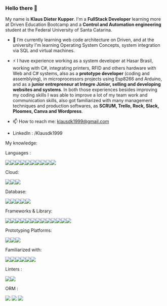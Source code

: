 ### Hello there 👋

My name is **Klaus Dieter Kupper**. I'm a **FullStack Developer** learning more at Driven Education Bootcamp and a **Control and Automation engineering** student at the Federal University of Santa Catarina.

- 🌱 I’m currently learning web code architecture on Driven, and at the university I'm learning Operating System Concepts, system integration via SQL and virtual machines.
- ⚡ I have experience working as a system developer at Hasar Brasil, working with C#, integrating printers, RFID and others hardware with Web and C# systems, also as a **prototype developer** (coding and assemblying), in microprocessors projects using Esp8266 and Arduino, and as a **junior entrepreneur at Integre Júnior, selling and developing websites and systems**. In both those experiences besides improving my coding skills I was able to improve a lot of my team work and communication skills, also got familiarized with many management techniques and production softwares, as **SCRUM, Trello, Rock, Slack, Ploomes, Canva and Wordpress**.

- 📫 How to reach me: klausdk1999@gmail.com 
- LinkedIn : /Klausdk1999

My knowledge:

Languages :

<img src="https://img.shields.io/badge/C-00599C?style=for-the-badge&logo=c&logoColor=white" /><img src="https://img.shields.io/badge/C%23-239120?style=for-the-badge&logo=c-sharp&logoColor=white" /><img src="https://img.shields.io/badge/C%2B%2B-00599C?style=for-the-badge&logo=c%2B%2B&logoColor=white" /><img src="https://img.shields.io/badge/CSS3-1572B6?style=for-the-badge&logo=css3&logoColor=white" /><img src="https://img.shields.io/badge/HTML5-E34F26?style=for-the-badge&logo=html5&logoColor=white"/><img src="https://img.shields.io/badge/JavaScript-323330?style=for-the-badge&logo=javascript&logoColor=F7DF1E" /><img src="https://img.shields.io/badge/json-5E5C5C?style=for-the-badge&logo=json&logoColor=white"/><img src="https://img.shields.io/badge/PHP-777BB4?style=for-the-badge&logo=php&logoColor=white" /><img src="https://img.shields.io/badge/Python-FFD43B?style=for-the-badge&logo=python&logoColor=blue" /><img src="https://img.shields.io/badge/TypeScript-007ACC?style=for-the-badge&logo=typescript&logoColor=white" />

Cloud:

<img src="https://img.shields.io/badge/Amazon_AWS-FF9900?style=for-the-badge&logo=amazonaws&logoColor=white" /><img src="https://img.shields.io/badge/Vercel-000000?style=for-the-badge&logo=vercel&logoColor=white" /><img src="https://img.shields.io/badge/Heroku-430098?style=for-the-badge&logo=heroku&logoColor=white"/>

Database:

<img src="https://img.shields.io/badge/SQLite-07405E?style=for-the-badge&logo=sqlite&logoColor=white"/><img src="https://img.shields.io/badge/PostgreSQL-316192?style=for-the-badge&logo=postgresql&logoColor=white" /><img src="https://img.shields.io/badge/MySQL-005C84?style=for-the-badge&logo=mysql&logoColor=white" /><img src="https://img.shields.io/badge/Cassandra-1287B1?style=for-the-badge&logo=apache%20cassandra&logoColor=white" /><img src="https://img.shields.io/badge/MongoDB-4EA94B?style=for-the-badge&logo=mongodb&logoColor=white"/>

 Frameworks & Library:
 
<img src="https://img.shields.io/badge/.NET-512BD4?style=for-the-badge&logo=dotnet&logoColor=white"/><img src="https://img.shields.io/badge/Cypress-17202C?style=for-the-badge&logo=cypress&logoColor=white" /><img src="https://img.shields.io/badge/Docker-2CA5E0?style=for-the-badge&logo=docker&logoColor=white" /><img src="https://img.shields.io/badge/Jest-C21325?style=for-the-badge&logo=jest&logoColor=white" /><img src="https://img.shields.io/badge/JWT-000000?style=for-the-badge&logo=JSON%20web%20tokens&logoColor=white"/><img src="https://img.shields.io/badge/Nginx-009639?style=for-the-badge&logo=nginx&logoColor=white"/><img src="https://img.shields.io/badge/Node.js-339933?style=for-the-badge&logo=nodedotjs&logoColor=white"/><img src="https://img.shields.io/badge/npm-CB3837?style=for-the-badge&logo=npm&logoColor=white"/><img src="https://img.shields.io/badge/R-276DC3?style=for-the-badge&logo=r&logoColor=white"/><img src="https://img.shields.io/badge/React-20232A?style=for-the-badge&logo=react&logoColor=61DAFB"/><img src="https://img.shields.io/badge/redis-CC0000.svg?&style=for-the-badge&logo=redis&logoColor=white"/><img src="https://img.shields.io/badge/ts--node-3178C6?style=for-the-badge&logo=ts-node&logoColor=white"/><img src="https://img.shields.io/badge/Webpack-8DD6F9?style=for-the-badge&logo=Webpack&logoColor=white"/>

Prototyping Platforms:

<img src="https://img.shields.io/badge/Arduino-00979D?style=for-the-badge&logo=Arduino&logoColor=white" /><img src="https://img.shields.io/badge/espressif-E7352C?style=for-the-badge&logo=espressif&logoColor=white" /><img src="https://img.shields.io/badge/adafruit-000000?style=for-the-badge&logo=adafruit&logoColor=white"/>

Familiarized with:

<img src="https://img.shields.io/badge/Slack-4A154B?style=for-the-badge&logo=slack&logoColor=white" /><img src="https://img.shields.io/badge/Discord-5865F2?style=for-the-badge&logo=discord&logoColor=white" /><img src="https://img.shields.io/badge/Microsoft_Teams-6264A7?style=for-the-badge&logo=microsoft-teams&logoColor=white" /><img src="https://img.shields.io/badge/Trello-0052CC?style=for-the-badge&logo=trello&logoColor=white" /><img src="https://img.shields.io/badge/Zoom-2D8CFF?style=for-the-badge&logo=zoom&logoColor=white"/><img src="https://img.shields.io/badge/Overleaf-47A141?style=for-the-badge&logo=Overleaf&logoColor=white" />

Linters : 

<img src="https://img.shields.io/badge/eslint-3A33D1?style=for-the-badge&logo=eslint&logoColor=white" /><img src="https://img.shields.io/badge/prettier-1A2C34?style=for-the-badge&logo=prettier&logoColor=F7BA3E" />

ORM :

<img src="https://img.shields.io/badge/Prisma-3982CE?style=for-the-badge&logo=Prisma&logoColor=white" />

<img src="https://github-readme-stats.vercel.app/api/top-langs/?username=Klausdk1999" />

<img src="https://github-readme-stats.vercel.app/api?username=Klausdk1999" />

<!--
**Klausdk1999/Klausdk1999** is a ✨ _special_ ✨ repository because its `README.md` (this file) appears on your GitHub profile.
//GMAIL
<img src="https://img.shields.io/badge/Gmail-D14836?style=for-the-badge&logo=gmail&logoColor=white" />

Here are some ideas to get you started:

- 🔭 I’m currently working on ...
- 📫 How to reach me:
- 👯 I’m looking to collaborate on ...
- 🤔 I’m looking for help with ...
- 💬 Ask me about ...
- 🌱 I’m currently learning
- 😄 Pronouns: ...
- ⚡ Fun fact: ...
-->

